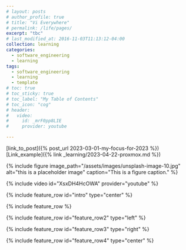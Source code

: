 ```yaml
---
# layout: posts
# author_profile: true
# title: "Vi Everywhere"
# permalink: /life/pages/
excerpt: "tbc"
# last_modified_at: 2016-11-03T11:13:12-04:00
collection: learning
categories:
  - software_engineering
  - learning
tags:
  - software_engineering
  - learning
  - template
# toc: true
# toc_sticky: true
# toc_label: "My Table of Contents"
# toc_icon: "cog"
# header:
#   video:
#     id: _mrF0pp8LIE
#     provider: youtube

---
```


[link_to_post]({% post_url 2023-03-01-my-focus-for-2023 %})
[Link_example]({% link _learning/2023-04-22-proxmox.md %})

{% include figure image_path="/assets/images/unsplash-image-10.jpg" alt="this is a placeholder image" caption="This is a figure caption." %}

{% include video id="XsxDH4HcOWA" provider="youtube" %}


{% include feature_row id="intro" type="center" %}

{% include feature_row %}

{% include feature_row id="feature_row2" type="left" %}

{% include feature_row id="feature_row3" type="right" %}

{% include feature_row id="feature_row4" type="center" %}
